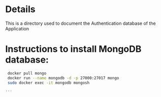 # Details
This is a directory used to document the Authentication database of the Application

# Instructions to install MongoDB database:
```bash
 docker pull mongo
 docker run --name mongodb -d -p 27000:27017 mongo
 sudo docker exec -it mongodb mongosh

'''

